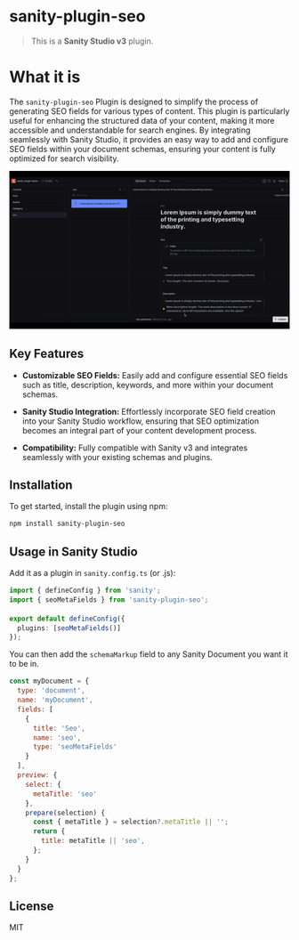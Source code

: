 # sanity-plugin-seo

> This is a **Sanity Studio v3** plugin.

# What it is

The `sanity-plugin-seo` Plugin is designed to simplify the process of generating SEO fields for various types of content. This plugin is particularly useful for enhancing the structured data of your content, making it more accessible and understandable for search engines. By integrating seamlessly with Sanity Studio, it provides an easy way to add and configure SEO fields within your document schemas, ensuring your content is fully optimized for search visibility.

![Alt Text](https://github.com/bhargavpatelinfo/sanity-seo-plugin/blob/main/public/assets/demo.gif)


## Key Features

- **Customizable SEO Fields:** Easily add and configure essential SEO fields such as title, description, keywords, and more within your document schemas.

- **Sanity Studio Integration:** Effortlessly incorporate SEO field creation into your Sanity Studio workflow, ensuring that SEO optimization becomes an integral part of your content development process.

- **Compatibility:** Fully compatible with Sanity v3 and integrates seamlessly with your existing schemas and plugins.

## Installation

To get started, install the plugin using npm:

```sh
npm install sanity-plugin-seo
```

## Usage in Sanity Studio

Add it as a plugin in `sanity.config.ts` (or .js):

```ts
import { defineConfig } from 'sanity';
import { seoMetaFields } from 'sanity-plugin-seo';

export default defineConfig({
  plugins: [seoMetaFields()]
});
```

You can then add the `schemaMarkup` field to any Sanity Document you want it to be in.

```javascript
const myDocument = {
  type: 'document',
  name: 'myDocument',
  fields: [
    {
      title: 'Seo',
      name: 'seo',
      type: 'seoMetaFields'
    }
  ],
  preview: {
    select: {
      metaTitle: 'seo'
    },
    prepare(selection) {
      const { metaTitle } = selection?.metaTitle || '';
      return {
        title: metaTitle || 'seo',
      };
    }
  }
};
```

## License

MIT
